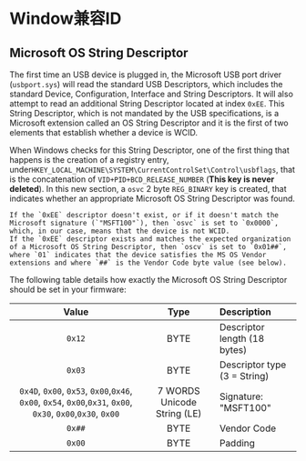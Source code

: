 # Window兼容ID

## Microsoft OS String Descriptor

The first time an USB device is plugged in, the Microsoft USB port driver (`usbport.sys`) will read the standard USB Descriptors, which includes the standard Device, Configuration, Interface and String Descriptors. It will also attempt to read an additional String Descriptor located at index `0xEE`. This String Descriptor, which is not mandated by the USB specifications, is a Microsoft extension called an OS String Descriptor and it is the first of two elements that establish whether a device is WCID.

When Windows checks for this String Descriptor, one of the first thing that happens is the creation of a registry entry, under`HKEY_LOCAL_MACHINE\SYSTEM\CurrentControlSet\Control\usbflags`, that is the concatenation of `VID+PID+BCD_RELEASE_NUMBER` (**This key is never deleted**). In this new section, a `osvc` 2 byte `REG_BINARY` key is created, that indicates whether an appropriate Microsoft OS String Descriptor was found.

    If the `0xEE` descriptor doesn't exist, or if it doesn't match the Microsoft signature (`"MSFT100"`), then `osvc` is set to `0x0000`, which, in our case, means that the device is not WCID.
    If the `0xEE` descriptor exists and matches the expected organization of a Microsoft OS String Descriptor, then `oscv` is set to `0x01##`, where `01` indicates that the device satisfies the MS OS Vendor extensions and where `##` is the Vendor Code byte value (see below).

The following table details how exactly the Microsoft OS String Descriptor should be set in your firmware:

|Value      |Type       |Description|
|:-:        |:-:        |:--        |
|`0x12`     |BYTE       |Descriptor length (18 bytes)   |
|`0x03`     |BYTE       |Descriptor type (3 = String)   |
|`0x4D`, `0x00`, `0x53`, `0x00`,`0x46`, `0x00`, `0x54`, `0x00`,`0x31`, `0x00`, `0x30`, `0x00`,`0x30`, `0x00`  |7 WORDS Unicode String (LE)  |Signature: "MSFT100"   |
|`0x##`     |BYTE       |Vendor Code|
|`0x00`     |BYTE       |Padding    |


